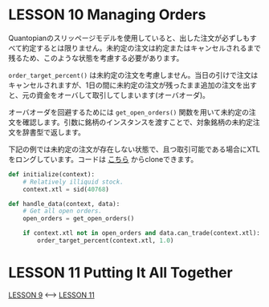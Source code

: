 # LESSON 10 Managing Orders
Quantopianのスリッページモデルを使用していると、出した注文が必ずしもすべて約定するとは限りません。未約定の注文は約定またはキャンセルされるまで残るため、このような状態を考慮する必要があります。

`order_target_percent()` は未約定の注文を考慮しません。当日の引けで注文はキャンセルされますが、1日の間に未約定の注文が残ったまま追加の注文を出すと、元の資金をオーバして取引してしまいます(オーバオーダ)。

オーバオーダを回避するためには `get_open_orders()` 関数を用いて未約定の注文を確認します。引数に銘柄のインスタンスを渡すことで、対象銘柄の未約定注文を辞書型で返します。

下記の例では未約定の注文が存在しない状態で、且つ取引可能である場合にXTLをロングしています。コードは [こちら](https://www.quantopian.com/tutorials/getting-started#lesson10) からcloneできます。

```python
def initialize(context):
    # Relatively illiquid stock.
    context.xtl = sid(40768)

def handle_data(context, data):
    # Get all open orders.
    open_orders = get_open_orders()

    if context.xtl not in open_orders and data.can_trade(context.xtl):
        order_target_percent(context.xtl, 1.0)
```

# LESSON 11 Putting It All Together


[LESSON 9](./LESSON9.md) <--> [LESSON 11](./LESSON11.md)
